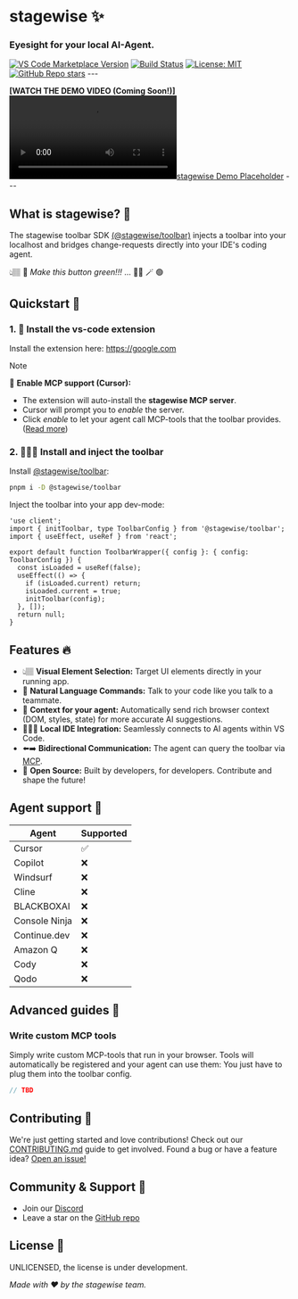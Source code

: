 # stagewise ✨

### Eyesight for your local AI-Agent.

[![VS Code Marketplace Version](https://img.shields.io/visual-studio-marketplace/v/YOUR_PUBLISHER_NAME.stagewise-vscode?style=flat-square&label=VS%20Code%20Marketplace)](https://marketplace.visualstudio.com/items?itemName=YOUR_PUBLISHER_NAME.stagewise-vscode) [![Build Status](https://img.shields.io/github/actions/workflow/status/stagewise-io/stagewise/ci.yml?branch=main&style=flat-square)](https://github.com/stagewise-io/stagewise/actions) [![License: MIT](https://img.shields.io/badge/License-MIT-yellow.svg?style=flat-square)](https://opensource.org/licenses/MIT) [![GitHub Repo stars](https://img.shields.io/github/stars/stagewise-io/stagewise?style=flat-square)](https://github.com/stagewise-io/stagewise) ---

**[WATCH THE DEMO VIDEO (Coming Soon!)]** [![stagewise Demo Placeholder](https://storage.googleapis.com/gtv-videos-bucket/sample/ForBiggerMeltdowns.mp4)](YOUR_DEMO_VIDEO_LINK_HERE) ---

## What is stagewise? 🤔

The stagewise toolbar SDK [(@stagewise/toolbar)]() injects a toolbar into your localhost and bridges change-requests directly into your IDE's coding agent. 

👆🏽 💬 *Make this button green!!!* ...  🧙🏽 🪄 🟢

## Quickstart 📖

### 1. 🧩 **Install the vs-code extension** 

Install the extension here: https://google.com

> [!NOTE]
> 💬 **Enable MCP support (Cursor):** 
> - The extension will auto-install the **stagewise MCP server**.
> - Cursor will prompt you to *enable* the server.
> - Click *enable* to let your agent call MCP-tools that the toolbar provides. ([Read more](#write-custom-mcp-tools))

### 2. 👨🏽‍💻 **Install and inject the toolbar**

Install [@stagewise/toolbar]():
```bash
pnpm i -D @stagewise/toolbar
```

Inject the toolbar into your app dev-mode:
```tsx
'use client';
import { initToolbar, type ToolbarConfig } from '@stagewise/toolbar';
import { useEffect, useRef } from 'react';

export default function ToolbarWrapper({ config }: { config: ToolbarConfig }) {
  const isLoaded = useRef(false);
  useEffect(() => {
    if (isLoaded.current) return;
    isLoaded.current = true;
    initToolbar(config);
  }, []);
  return null;
}
```

## Features 🔥

* 👆🏽 **Visual Element Selection:** Target UI elements directly in your running app.
* 💬 **Natural Language Commands:** Talk to your code like you talk to a teammate.
* 🤖 **Context for your agent:** Automatically send rich browser context (DOM, styles, state) for more accurate AI suggestions.
* 👨🏽‍💻 **Local IDE Integration:** Seamlessly connects to AI agents within VS Code.
* ⬅️➡️ **Bidirectional Communication:** The agent can query the toolbar via [MCP](https://modelcontextprotocol.io/).
* 📖 **Open Source:** Built by developers, for developers. Contribute and shape the future!

## Agent support 🤖

| **Agent** | **Supported** |
| --- | --- |
| Cursor | ✅ |
| Copilot | ❌ |
| Windsurf | ❌ |
| Cline | ❌ |
| BLACKBOXAI | ❌ |
| Console Ninja | ❌ |
| Continue.dev | ❌ |
| Amazon Q | ❌ |
| Cody | ❌ |
| Qodo | ❌ |

## Advanced guides 🧪

### Write custom MCP tools

Simply write custom MCP-tools that run in your browser. Tools will automatically be registered and your agent can use them: You just have to plug them into the toolbar config.

```typescript
// TBD
```

## Contributing 🤝

We're just getting started and love contributions! Check out our [CONTRIBUTING.md](https://github.com/stagewise-io/stagewise/blob/main/CONTRIBUTING.md) guide to get involved. Found a bug or have a feature idea? [Open an issue!](https://github.com/stagewise-io/stagewise/issues) 

## Community & Support 💬

* Join our [Discord](https://discord.gg/vsDjhubRbh)
* Leave a star on the [GitHub repo](https://github.com/stagewise-io/stagewise)

## License 📜

<!-- stagewise is open-source and licensed under the [MIT License](https://github.com/stagewise-io/stagewise/blob/main/LICENSE). --- -->
UNLICENSED, the license is under development.

*Made with ❤️ by the stagewise team.*
